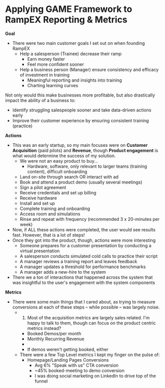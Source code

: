 # Applying GAME Framework to RampEX Reporting & Metrics

**Goal**
- There were two main customer goals I set out on when founding RampEX
	- Help a salesperson (Trainee) decrease their ramp 
		- Earn money faster
		- Feel more confident sooner
	- Help a business person (Manager) ensure consistency and efficacy of investment in training
		- Meaningful reporting and insights into training
		- Charting learning curves

Not only would this make businesses more profitable, but also drastically impact the ability of a business to:
- Identify struggling salespeople sooner and take data-driven actions early
- Improve their customer experience by ensuring consistent training (practice)

**Actions**
- This was an early startup, so my main focuses were on **Customer Acquisition** (paid pilots) and **Revenue**, though **Product engagement** is what would determine the success of my solution.
	- We were not an easy product to buy...
		- Hardware, software, only relevant to larger teams (training content), difficult onboarding
	- Land on-site through search OR interact with ad
	- Book and attend a product demo (usually several meetings)
	- Sign a pilot agreement
	- Receive credentials and set up billing
	- Receive hardware
	- Install and set up
	- Complete training and onboarding
	- Access room and simulations
	- Rinse and repeat with frequency (recommended 3 x 20-minutes per week)
- Now, if ALL these actions were completed, the user would see results fast. However, that is a lot of steps!
- Once they got into the product, though, actions were more interesting
	- Someone prepares for a customer presentation by conducting a virtual presentation
	- A salesperson conducts simulated cold calls to practice their script
	- A manager reviews a training report and leaves feedback
	- A manager updates a threshold for performance benchmarks
	- A manager adds a new-hire to the system
- There we a ton of interactions that happened across the system that was insightful to the user's engagement with the system components
	

**Metrics**
- There were some main things that I cared about, as trying to measure conversions at each of these steps – while possible – was largely noise.
	- 1. Most of the acquisition metrics are largely sales related. I'm happy to talk to them, though can focus on the product centric metrics instead?
		- Booked Demos/per month
		- Monthly Recurring Revenue
		- 
		- If demos weren't getting booked, either
	- There were a few Top Level metrics I kept my finger on the pulse of:
		- Homepage/Landing Pages Conversions
			- Avg 6% "Speak with us" CTA conversion
			- ~45% booked-meeting to demo conversion 
			- I was doing social marketing on LinkedIn to drive top of the funnel 


